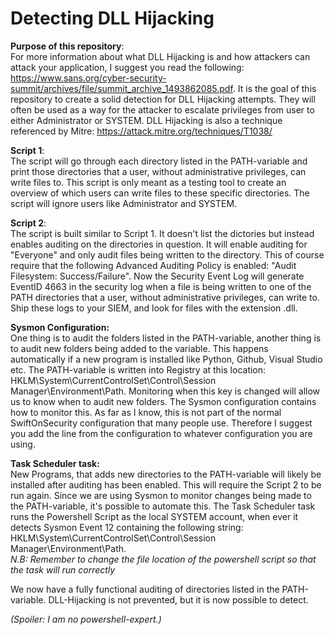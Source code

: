 # Detecting DLL Hijacking

**Purpose of this repository**: \
For more information about what DLL Hijacking is and how attackers can attack your application, I suggest you read the following: https://www.sans.org/cyber-security-summit/archives/file/summit_archive_1493862085.pdf. It is the goal of this repository to create a solid detection for DLL Hijacking attempts. They will often be used as a way for the attacker to escalate privileges from user to either Administrator or SYSTEM. DLL Hijacking is also a technique referenced by Mitre: https://attack.mitre.org/techniques/T1038/ 

**Script 1**: \
The script will go through each directory listed in the PATH-variable and print those directories that a user, without administrative privileges, can write files to. This script is only meant as a testing tool to create an overview of which users can write files to these specific directories. The script will ignore users like Administrator and SYSTEM.  

**Script 2**: \
The script is built similar to Script 1. It doesn't list the dictories but instead enables auditing on the directories in question. It will enable auditing for "Everyone" and only audit files being written to the directory. This of course require that the following Advanced Auditing Policy is enabled: "Audit Filesystem: Success/Failure". Now the Security Event Log will generate EventID 4663 in the security log when a file is being written to one of the PATH directories that a user, without administrative privileges, can write to. Ship these logs to your SIEM, and look for files with the extension .dll.  

**Sysmon Configuration:** \
One thing is to audit the folders listed in the PATH-variable, another thing is to audit new folders being added to the variable. This happens automatically if a new program is installed like Python, Github, Visual Studio etc. The PATH-variable is written into Registry at this location: HKLM\System\CurrentControlSet\Control\Session Manager\Environment\Path. Monitoring when this key is changed will allow us to know when to audit new folders. The Sysmon configuration contains how to monitor this. As far as I know, this is not part of the normal SwiftOnSecurity configuration that many people use. Therefore I suggest you add the line from the configuration to whatever configuration you are using.  

**Task Scheduler task:** \
New Programs, that adds new directories to the PATH-variable will likely be installed after auditing has been enabled. This will require the Script 2 to be run again. Since we are using Sysmon to monitor changes being made to the PATH-variable, it's possible to automate this. The Task Scheduler task runs the Powershell Script as the local SYSTEM account, when ever it detects Sysmon Event 12 containing the following string: HKLM\System\CurrentControlSet\Control\Session Manager\Environment\Path.  
*N.B: Remember to change the file location of the powershell script so that the task will run correctly*

We now have a fully functional auditing of directories listed in the PATH-variable. DLL-Hijacking is not prevented, but it is now possible to detect. 

*(Spoiler: I am no powershell-expert.)*
